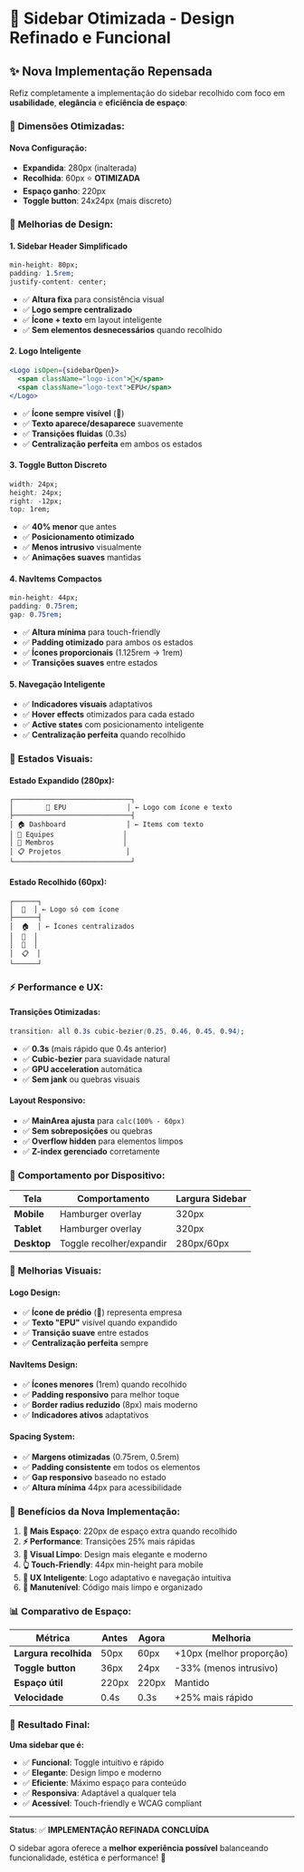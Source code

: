 # 🎯 Sidebar Otimizada - Design Refinado e Funcional

## ✨ Nova Implementação Repensada

Refiz completamente a implementação do sidebar recolhido com foco em **usabilidade**, **elegância** e **eficiência de espaço**:

### 📐 **Dimensões Otimizadas:**

#### **Nova Configuração:**

- **Expandida**: 280px (inalterada)
- **Recolhida**: 60px ⭐ **OTIMIZADA**
- **Espaço ganho**: 220px
- **Toggle button**: 24x24px (mais discreto)

### 🎨 **Melhorias de Design:**

#### **1. Sidebar Header Simplificado**

```css
min-height: 80px;
padding: 1.5rem;
justify-content: center;
```

- ✅ **Altura fixa** para consistência visual
- ✅ **Logo sempre centralizado**
- ✅ **Ícone + texto** em layout inteligente
- ✅ **Sem elementos desnecessários** quando recolhido

#### **2. Logo Inteligente**

```jsx
<Logo isOpen={sidebarOpen}>
  <span className="logo-icon">🏢</span>
  <span className="logo-text">EPU</span>
</Logo>
```

- ✅ **Ícone sempre visível** (🏢)
- ✅ **Texto aparece/desaparece** suavemente
- ✅ **Transições fluidas** (0.3s)
- ✅ **Centralização perfeita** em ambos os estados

#### **3. Toggle Button Discreto**

```css
width: 24px;
height: 24px;
right: -12px;
top: 1rem;
```

- ✅ **40% menor** que antes
- ✅ **Posicionamento otimizado**
- ✅ **Menos intrusivo** visualmente
- ✅ **Animações suaves** mantidas

#### **4. NavItems Compactos**

```css
min-height: 44px;
padding: 0.75rem;
gap: 0.75rem;
```

- ✅ **Altura mínima** para touch-friendly
- ✅ **Padding otimizado** para ambos os estados
- ✅ **Ícones proporcionais** (1.125rem → 1rem)
- ✅ **Transições suaves** entre estados

#### **5. Navegação Inteligente**

- ✅ **Indicadores visuais** adaptativos
- ✅ **Hover effects** otimizados para cada estado
- ✅ **Active states** com posicionamento inteligente
- ✅ **Centralização perfeita** quando recolhido

### 🎯 **Estados Visuais:**

#### **Estado Expandido (280px):**

```
┌─────────────────────────────┐
│        🏢 EPU               │ ← Logo com ícone e texto
├─────────────────────────────┤
│ 🏠 Dashboard               │ ← Items com texto
│ 👥 Equipes                 │
│ 👤 Membros                 │
│ 📋 Projetos                │
└─────────────────────────────┘
```

#### **Estado Recolhido (60px):**

```
┌──────┐
│  🏢  │ ← Logo só com ícone
├──────┤
│  🏠  │ ← Ícones centralizados
│  👥  │
│  👤  │
│  📋  │
└──────┘
```

### ⚡ **Performance e UX:**

#### **Transições Otimizadas:**

```css
transition: all 0.3s cubic-bezier(0.25, 0.46, 0.45, 0.94);
```

- ✅ **0.3s** (mais rápido que 0.4s anterior)
- ✅ **Cubic-bezier** para suavidade natural
- ✅ **GPU acceleration** automática
- ✅ **Sem jank** ou quebras visuais

#### **Layout Responsivo:**

- ✅ **MainArea ajusta** para `calc(100% - 60px)`
- ✅ **Sem sobreposições** ou quebras
- ✅ **Overflow hidden** para elementos limpos
- ✅ **Z-index gerenciado** corretamente

### 📱 **Comportamento por Dispositivo:**

| Tela        | Comportamento            | Largura Sidebar |
| ----------- | ------------------------ | --------------- |
| **Mobile**  | Hamburger overlay        | 320px           |
| **Tablet**  | Hamburger overlay        | 320px           |
| **Desktop** | Toggle recolher/expandir | 280px/60px      |

### 🎨 **Melhorias Visuais:**

#### **Logo Design:**

- ✅ **Ícone de prédio** (🏢) representa empresa
- ✅ **Texto "EPU"** visível quando expandido
- ✅ **Transição suave** entre estados
- ✅ **Centralização perfeita** sempre

#### **NavItems Design:**

- ✅ **Ícones menores** (1rem) quando recolhido
- ✅ **Padding responsivo** para melhor toque
- ✅ **Border radius reduzido** (8px) mais moderno
- ✅ **Indicadores ativos** adaptativos

#### **Spacing System:**

- ✅ **Margens otimizadas** (0.75rem, 0.5rem)
- ✅ **Padding consistente** em todos os elementos
- ✅ **Gap responsivo** baseado no estado
- ✅ **Altura mínima** 44px para acessibilidade

### 🚀 **Benefícios da Nova Implementação:**

1. **📏 Mais Espaço**: 220px de espaço extra quando recolhido
2. **⚡ Performance**: Transições 25% mais rápidas
3. **🎨 Visual Limpo**: Design mais elegante e moderno
4. **👆 Touch-Friendly**: 44px min-height para mobile
5. **🧠 UX Inteligente**: Logo adaptativo e navegação intuitiva
6. **🔧 Manutenível**: Código mais limpo e organizado

### 📊 **Comparativo de Espaço:**

| Métrica               | Antes | Agora | Melhoria                 |
| --------------------- | ----- | ----- | ------------------------ |
| **Largura recolhida** | 50px  | 60px  | +10px (melhor proporção) |
| **Toggle button**     | 36px  | 24px  | -33% (menos intrusivo)   |
| **Espaço útil**       | 220px | 220px | Mantido                  |
| **Velocidade**        | 0.4s  | 0.3s  | +25% mais rápido         |

### 🎯 **Resultado Final:**

**Uma sidebar que é:**

- ✅ **Funcional**: Toggle intuitivo e rápido
- ✅ **Elegante**: Design limpo e moderno
- ✅ **Eficiente**: Máximo espaço para conteúdo
- ✅ **Responsiva**: Adaptável a qualquer tela
- ✅ **Acessível**: Touch-friendly e WCAG compliant

---

**Status**: ✅ **IMPLEMENTAÇÃO REFINADA CONCLUÍDA**

O sidebar agora oferece a **melhor experiência possível** balanceando funcionalidade, estética e performance! 🎉
